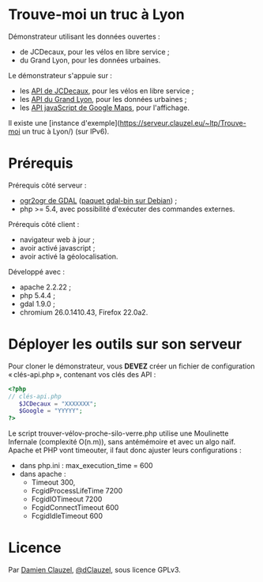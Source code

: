 Trouve-moi un truc à Lyon
=========================

Démonstrateur utilisant les données ouvertes :
* de JCDecaux, pour les vélos en libre service ;
* du Grand Lyon, pour les données urbaines.

Le démonstrateur s'appuie sur :
* les [API de JCDecaux](https://developer.JCDecaux.com/#/opendata/), pour les vélos en libre service ;
* les [API du Grand Lyon](http://catalogue.data.GrandLyon.com/), pour les données urbaines ;
* les [API javaScript de Google Maps](https://developers.google.com/maps/documentation/javascript/reference), pour l'affichage.

Il existe une [instance d'exemple](https://serveur.clauzel.eu/~ltp/Trouve-moi un truc à Lyon/) (sur IPv6).

Prérequis
=========

Prérequis côté serveur :
* [ogr2ogr de GDAL](http://www.gdal.org/) ([paquet gdal-bin sur Debian](apt://gdal-bin)) ;
* php >= 5.4, avec possibilité d'exécuter des commandes externes.

Prérequis côté client :
* navigateur web à jour ;
* avoir activé javascript ;
* avoir activé la géolocalisation.

Développé avec :
* apache 2.2.22 ;
* php 5.4.4 ;
* gdal 1.9.0 ;
* chromium 26.0.1410.43, Firefox 22.0a2.

Déployer les outils sur son serveur
===================================

Pour cloner le démonstrateur, vous **DEVEZ** créer un fichier de configuration « clés-api.php », contenant vos clés des API :

```php
<?php
// clés-api.php
   $JCDecaux = "XXXXXXX";
   $Google = "YYYYY";
?>
```

Le script trouver-vélov-proche-silo-verre.php utilise une Moulinette Infernale (complexité O(n.m)), sans antémémoire et avec un algo naïf. Apache et PHP vont timeouter, il faut donc ajuster leurs configurations :

* dans php.ini : max_execution_time = 600
* dans apache :
    * Timeout 300, 
    * FcgidProcessLifeTime 7200
    * FcgidIOTimeout  7200
    * FcgidConnectTimeout 600
    * FcgidIdleTimeout 600

Licence
=======

Par [Damien Clauzel](http://Damien.Clauzel.eu), [@dClauzel](https://Twitter.com/dClauzel), sous licence GPLv3.

